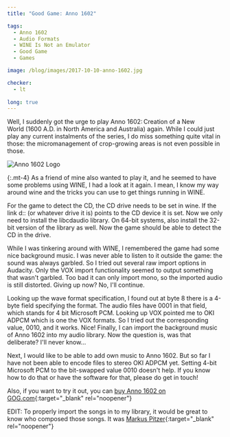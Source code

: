 ```yaml
---
title: "Good Game: Anno 1602"

tags:
  - Anno 1602
  - Audio Formats
  - WINE Is Not an Emulator
  - Good Game
  - Games

image: /blog/images/2017-10-10-anno-1602.jpg

checker:
  - lt
  
long: true
---
```


Well, I suddenly got the urge to play Anno&nbsp;1602:&thinsp;Creation of a New World&nbsp;(1600&nbsp;A.D. in North America and Australia) again.
While I could just play any current instalments of the series, I do miss something quite vital in those: the micromanagement of crop-growing areas is not even possible in those.

<picture>
  <source srcset="{{ '/blog/images/2017-10-10-anno-1602.avif' | prepend: site.static_url | absolute_url }}" type="image/avif">
  <source srcset="{{ '/blog/images/2017-10-10-anno-1602.webp' | prepend: site.static_url | absolute_url }}" type="image/webp">
  <img loading="lazy" src="{{ '/blog/images/2017-10-10-anno-1602.jpg' | prepend: site.static_url | absolute_url }}" alt="Anno 1602 Logo">
</picture>

{:.mt-4}
As a friend of mine also wanted to play it, and he seemed to have some problems using WINE, I had a look at it again.
I mean, I know my way around wine and the tricks you can use to get things running in WINE.

For the game to detect the CD, the CD drive needs to be set in wine.
If the link d:: (or whatever drive it is) points to the CD device it is set.
Now we only need to install the libcdaudio library.
On 64-bit systems, also install the 32-bit version of the library as well.
Now the game should be able to detect the CD in the drive.

While I was tinkering around with WINE, I remembered the game had some nice background music.
I was never able to listen to it outside the game: the sound was always garbled.
So I tried out several raw import options in Audacity.
Only the VOX import functionality seemed to output something that wasn't garbled.
Too bad it can only import mono, so the imported audio is still distorted.
Giving up now? No, I'll continue.

Looking up the wave format specification, I found out at byte 8 there is a 4-byte field specifying the format.
The audio files have 0001 in that field, which stands for 4 bit Microsoft PCM.
Looking up VOX pointed me to OKI ADPCM which is one the VOX formats.
So I tried out the corresponding value, 0010, and it works.
Nice! Finally, I can import the background music of Anno 1602 into my audio library.
Now the question is, was that deliberate?
I'll never know…

Next, I would like to be able to add own music to Anno 1602.
But so far I have not been able to encode files to stereo OKI ADPCM yet.
Setting 4-bit Microsoft PCM to the bit-swapped value 0010 doesn't help.
If you know how to do that or have the software for that, please do get in touch!

Also, if you want to try it out, you can [buy Anno 1602 on GOG.com](https://www.gog.com/game/anno_1602_ad){:target="_blank" rel="noopener"}

EDIT: To properly import the songs in to my library, it would be great to know who composed those songs. It was
[Markus Pitzer](https://www.youtube.com/watch?v=absZ-7hKpGY"){:target="_blank" rel="noopener"}
